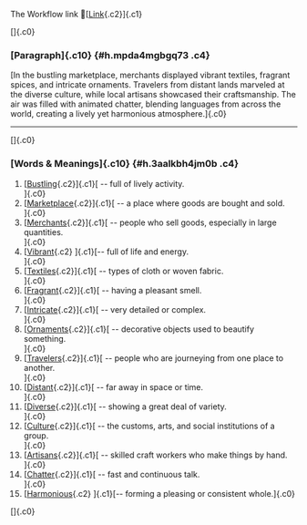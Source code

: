 The Workflow link
👏[[Link](https://www.google.com/url?q=http://www.google.com&sa=D&source=editors&ust=1760811349320656&usg=AOvVaw2rKd9bOLNsoihMuEGFzDZE){.c2}]{.c1}

[]{.c0}

### [Paragraph]{.c10} {#h.mpda4mgbgq73 .c4}

[In the bustling marketplace, merchants displayed vibrant textiles,
fragrant spices, and intricate ornaments. Travelers from distant lands
marveled at the diverse culture, while local artisans showcased their
craftsmanship. The air was filled with animated chatter, blending
languages from across the world, creating a lively yet harmonious
atmosphere.]{.c0}

------------------------------------------------------------------------

[]{.c0}

### [Words & Meanings]{.c10} {#h.3aalkbh4jm0b .c4}

1.  [[Bustling](https://www.google.com/url?q=http://www.google.com&sa=D&source=editors&ust=1760811349321358&usg=AOvVaw1rp80NkwPH9kz-DEmeCcHm){.c2}]{.c1}[ --
    full of lively activity.\
    ]{.c0}
2.  [[Marketplace](https://www.google.com/url?q=http://www.google.com&sa=D&source=editors&ust=1760811349321494&usg=AOvVaw0RjLqU4DWQO28G5STnY7B4){.c2}]{.c1}[ --
    a place where goods are bought and sold.\
    ]{.c0}
3.  [[Merchants](https://www.google.com/url?q=http://www.google.com&sa=D&source=editors&ust=1760811349321626&usg=AOvVaw3LL8euAJeL92fBf2r9Kola){.c2}]{.c1}[ --
    people who sell goods, especially in large quantities.\
    ]{.c0}
4.  [[Vibrant](https://www.google.com/url?q=http://www.google.com&sa=D&source=editors&ust=1760811349321754&usg=AOvVaw13dyQQmR3qKeExoOWpKm5j){.c2}
    ]{.c1}[-- full of life and energy.\
    ]{.c0}
5.  [[Textiles](https://www.google.com/url?q=http://www.google.com&sa=D&source=editors&ust=1760811349321897&usg=AOvVaw2wXGWdZdfFiaF3gpWknx0d){.c2}]{.c1}[ --
    types of cloth or woven fabric.\
    ]{.c0}
6.  [[Fragrant](https://www.google.com/url?q=http://www.google.com&sa=D&source=editors&ust=1760811349322006&usg=AOvVaw0qpHKZcab7CLt1524ohqjl){.c2}]{.c1}[ --
    having a pleasant smell.\
    ]{.c0}
7.  [[Intricate](https://www.google.com/url?q=http://www.google.com&sa=D&source=editors&ust=1760811349322195&usg=AOvVaw17gO8OemwKe2CQuxsa0yq5){.c2}]{.c1}[ --
    very detailed or complex.\
    ]{.c0}
8.  [[Ornaments](https://www.google.com/url?q=http://www.google.com&sa=D&source=editors&ust=1760811349322329&usg=AOvVaw2G--SpHC6K2nyzllrZF5QU){.c2}]{.c1}[ --
    decorative objects used to beautify something.\
    ]{.c0}
9.  [[Travelers](https://www.google.com/url?q=http://www.google.com&sa=D&source=editors&ust=1760811349322531&usg=AOvVaw0bW0kJECNi_6DBcu2Os4VL){.c2}]{.c1}[ --
    people who are journeying from one place to another.\
    ]{.c0}
10. [[Distant](https://www.google.com/url?q=http://www.google.com&sa=D&source=editors&ust=1760811349322710&usg=AOvVaw0XypzoAZVBSRk66ARLX_or){.c2}]{.c1}[ --
    far away in space or time.\
    ]{.c0}
11. [[Diverse](https://www.google.com/url?q=http://www.google.com&sa=D&source=editors&ust=1760811349322852&usg=AOvVaw2UAjTktjQrBatvnHAoD9rJ){.c2}]{.c1}[ --
    showing a great deal of variety.\
    ]{.c0}
12. [[Culture](https://www.google.com/url?q=http://www.google.com&sa=D&source=editors&ust=1760811349322960&usg=AOvVaw2LsOb6-f983ZUVSGezYK0r){.c2}]{.c1}[ --
    the customs, arts, and social institutions of a group.\
    ]{.c0}
13. [[Artisans](https://www.google.com/url?q=http://www.google.com&sa=D&source=editors&ust=1760811349323088&usg=AOvVaw3TkzV2yTlZO24DKLc3xmXF){.c2}]{.c1}[ --
    skilled craft workers who make things by hand.\
    ]{.c0}
14. [[Chatter](https://www.google.com/url?q=http://www.google.com&sa=D&source=editors&ust=1760811349323261&usg=AOvVaw2VP_6AZkJXI75hyNQGnqAX){.c2}]{.c1}[ --
    fast and continuous talk.\
    ]{.c0}
15. [[Harmonious](https://www.google.com/url?q=http://www.google.com&sa=D&source=editors&ust=1760811349323360&usg=AOvVaw0ey_EyLIehtRBcFbpm9pG6){.c2}
    ]{.c1}[-- forming a pleasing or consistent whole.]{.c0}

[]{.c0}
